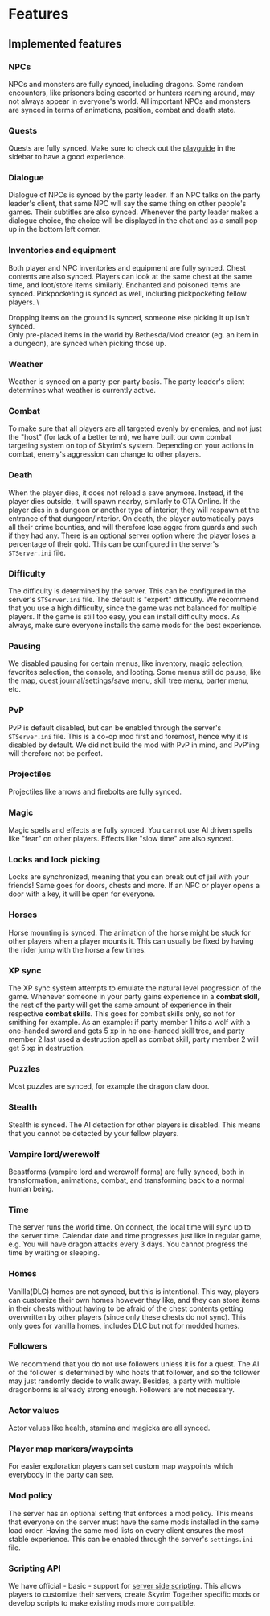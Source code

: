 # Features

## Implemented features

### NPCs

NPCs and monsters are fully synced, including dragons. Some random encounters, like prisoners being escorted or hunters roaming around, may not always appear in everyone's world. All important NPCs and monsters are synced in terms of animations, position, combat and death state.

### Quests

Quests are fully synced. Make sure to check out the [playguide](playguide.md) in the sidebar to have a good experience.

### Dialogue

Dialogue of NPCs is synced by the party leader. If an NPC talks on the party leader's client, that same NPC will say the same thing on other people's games. Their subtitles are also synced. Whenever the party leader makes a dialogue choice, the choice will be displayed in the chat and as a small pop up in the bottom left corner.

### Inventories and equipment

Both player and NPC inventories and equipment are fully synced. Chest contents are also synced. Players can look at the same chest at the same time, and loot/store items similarly. Enchanted and poisoned items are synced. Pickpocketing is synced as well, including pickpocketing fellow players. \\

Dropping items on the ground is synced, someone else picking it up isn't synced.\
Only pre-placed items in the world by Bethesda/Mod creator (eg. an item in a dungeon), are synced when picking those up.

### Weather

Weather is synced on a party-per-party basis. The party leader's client determines what weather is currently active.

### Combat

To make sure that all players are all targeted evenly by enemies, and not just the "host" (for lack of a better term), we have built our own combat targeting system on top of Skyrim's system. Depending on your actions in combat, enemy's aggression can change to other players.

### Death

When the player dies, it does not reload a save anymore. Instead, if the player dies outside, it will spawn nearby, similarly to GTA Online. If the player dies in a dungeon or another type of interior, they will respawn at the entrance of that dungeon/interior. On death, the player automatically pays all their crime bounties, and will therefore lose aggro from guards and such if they had any. There is an optional server option where the player loses a percentage of their gold. This can be configured in the server's `STServer.ini` file.

### Difficulty

The difficulty is determined by the server. This can be configured in the server's `STServer.ini` file. The default is "expert" difficulty. We recommend that you use a high difficulty, since the game was not balanced for multiple players. If the game is still too easy, you can install difficulty mods. As always, make sure everyone installs the same mods for the best experience.

### Pausing

We disabled pausing for certain menus, like inventory, magic selection, favorites selection, the console, and looting. Some menus still do pause, like the map, quest journal/settings/save menu, skill tree menu, barter menu, etc.

### PvP

PvP is default disabled, but can be enabled through the server's `STServer.ini` file. This is a co-op mod first and foremost, hence why it is disabled by default. We did not build the mod with PvP in mind, and PvP'ing will therefore not be perfect.

### Projectiles

Projectiles like arrows and firebolts are fully synced.

### Magic

Magic spells and effects are fully synced. You cannot use AI driven spells like "fear" on other players. Effects like "slow time" are also synced.

### **Locks and lock picking**

Locks are synchronized, meaning that you can break out of jail with your friends! Same goes for doors, chests and more. If an NPC or player opens a door with a key, it will be open for everyone.

### Horses

Horse mounting is synced. The animation of the horse might be stuck for other players when a player mounts it. This can usually be fixed by having the rider jump with the horse a few times.

### XP sync

The XP sync system attempts to emulate the natural level progression of the game. Whenever someone in your party gains experience in a **combat skill**, the rest of the party will get the same amount of experience in their respective **combat skills**. This goes for combat skills only, so not for smithing for example. As an example: if party member 1 hits a wolf with a one-handed sword and gets 5 xp in he one-handed skill tree, and party member 2 last used a destruction spell as combat skill, party member 2 will get 5 xp in destruction.

### Puzzles

Most puzzles are synced, for example the dragon claw door.

### Stealth

Stealth is synced. The AI detection for other players is disabled. This means that you cannot be detected by your fellow players.

### Vampire lord/werewolf

Beastforms (vampire lord and werewolf forms) are fully synced, both in transformation, animations, combat, and transforming back to a normal human being.

### Time

The server runs the world time. On connect, the local time will sync up to the server time. Calendar date and time progresses just like in regular game, \
e.g. You will have dragon attacks every 3 days. You cannot progress the time by waiting or sleeping.

### Homes

Vanilla(DLC) homes are not synced, but this is intentional. This way, players can customize their own homes however they like, and they can store items in their chests without having to be afraid of the chest contents getting overwritten by other players (since only these chests do not sync). This only goes for vanilla homes, includes DLC but not for modded homes.

### Followers

We recommend that you do not use followers unless it is for a quest. The AI of the follower is determined by who hosts that follower, and so the follower may just randomly decide to walk away. Besides, a party with multiple dragonborns is already strong enough. Followers are not necessary.

### Actor values

Actor values like health, stamina and magicka are all synced.

### Player map markers/waypoints

For easier exploration players can set custom map waypoints which everybody in the party can see.

### Mod policy

The server has an optional setting that enforces a mod policy. This means that everyone on the server must have the same mods installed in the same load order. Having the same mod lists on every client ensures the most stable experience. This can be enabled through the server's `settings.ini` file.

### Scripting API

We have official - basic - support for [server side scripting](../guides/scripting/). This allows players to customize their servers, create Skyrim Together specific mods or develop scripts to make existing mods more compatible.
